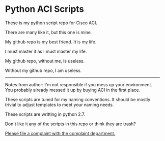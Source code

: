 # Python ACI Scripts
These is my python script repo for Cisco ACI.

There are many like it, but this one is mine. 

My github repo is my best friend. It is my life. 

I must master it as I must master my life. 

My github repo, without me, is useless. 

Without my github repo, I am useless. 

------------
Notes from author:
I'm not responsible if you mess up your environment.  You probably already messed it up by buying ACI in the first place.

These scripts are tuned for my naming conventions.  It should be mostly trivial to adjust templates to meet your naming needs.

These scripts are writting in python 2.7.  

Don't like it any of the scripts in this repo or think they are trash? 

[Please file a complaint with the complaint department.](https://www.youtube.com/watch?v=dQw4w9WgXcQ)

